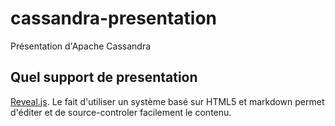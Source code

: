 cassandra-presentation
====================

Présentation d'Apache Cassandra

Quel support de presentation
----------------------------

[Reveal.js](http://lab.hakim.se/reveal-js).
Le fait d'utiliser un système basé sur HTML5 et markdown permet 
d'éditer et de source-controler facilement le contenu.
